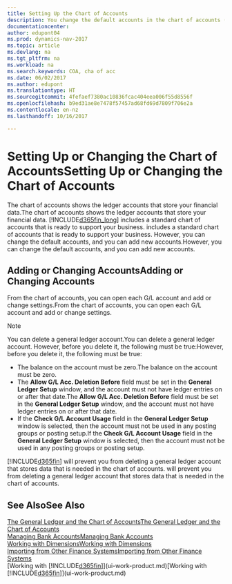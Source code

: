 ```yaml
---
title: Setting Up the Chart of Accounts
description: You change the default accounts in the chart of accounts (COA), and you can add new accounts.
documentationcenter: 
author: edupont04
ms.prod: dynamics-nav-2017
ms.topic: article
ms.devlang: na
ms.tgt_pltfrm: na
ms.workload: na
ms.search.keywords: COA, cha of acc
ms.date: 06/02/2017
ms.author: edupont
ms.translationtype: HT
ms.sourcegitcommit: 4fefaef7380ac10836fcac404eea006f55d8556f
ms.openlocfilehash: b9ed31ae8e7478f57457ad68fd69d7809f706e2a
ms.contentlocale: en-nz
ms.lasthandoff: 10/16/2017

---
```

# <a name="setting-up-or-changing-the-chart-of-accounts"></a><span data-ttu-id="93ac0-103">Setting Up or Changing the Chart of Accounts</span><span class="sxs-lookup"><span data-stu-id="93ac0-103">Setting Up or Changing the Chart of Accounts</span></span>
<span data-ttu-id="93ac0-104">The chart of accounts shows the ledger accounts that store your financial data.</span><span class="sxs-lookup"><span data-stu-id="93ac0-104">The chart of accounts shows the ledger accounts that store your financial data.</span></span> [!INCLUDE[d365fin_long](includes/d365fin_long_md.md)]<span data-ttu-id="93ac0-105"> includes a standard chart of accounts that is ready to support your business.</span><span class="sxs-lookup"><span data-stu-id="93ac0-105"> includes a standard chart of accounts that is ready to support your business.</span></span>
<span data-ttu-id="93ac0-106">However, you can change the default accounts, and you can add new accounts.</span><span class="sxs-lookup"><span data-stu-id="93ac0-106">However, you can change the default accounts, and you can add new accounts.</span></span>  

## <a name="adding-or-changing-accounts"></a><span data-ttu-id="93ac0-107">Adding or Changing Accounts</span><span class="sxs-lookup"><span data-stu-id="93ac0-107">Adding or Changing Accounts</span></span>
<span data-ttu-id="93ac0-108">From the chart of accounts, you can open each G/L account and add or change settings.</span><span class="sxs-lookup"><span data-stu-id="93ac0-108">From the chart of accounts, you can open each G/L account and add or change settings.</span></span>

> [!NOTE]  
>   <span data-ttu-id="93ac0-109">You can delete a general ledger account.</span><span class="sxs-lookup"><span data-stu-id="93ac0-109">You can delete a general ledger account.</span></span> <span data-ttu-id="93ac0-110">However, before you delete it, the following must be true:</span><span class="sxs-lookup"><span data-stu-id="93ac0-110">However, before you delete it, the following must be true:</span></span>  

* <span data-ttu-id="93ac0-111">The balance on the account must be zero.</span><span class="sxs-lookup"><span data-stu-id="93ac0-111">The balance on the account must be zero.</span></span>  
* <span data-ttu-id="93ac0-112">The **Allow G/L Acc. Deletion Before** field must be set in the **General Ledger Setup** window, and the account must not have ledger entries on or after that date.</span><span class="sxs-lookup"><span data-stu-id="93ac0-112">The **Allow G/L Acc. Deletion Before** field must be set in the **General Ledger Setup** window, and the account must not have ledger entries on or after that date.</span></span>  
* <span data-ttu-id="93ac0-113">If the **Check G/L Account Usage** field in the **General Ledger Setup** window is selected, then the account must not be used in any posting groups or posting setup.</span><span class="sxs-lookup"><span data-stu-id="93ac0-113">If the **Check G/L Account Usage** field in the **General Ledger Setup** window is selected, then the account must not be used in any posting groups or posting setup.</span></span>  

[!INCLUDE[d365fin](includes/d365fin_md.md)]<span data-ttu-id="93ac0-114"> will prevent you from deleting a general ledger account that stores data that is needed in the chart of accounts.</span><span class="sxs-lookup"><span data-stu-id="93ac0-114"> will prevent you from deleting a general ledger account that stores data that is needed in the chart of accounts.</span></span>  

## <a name="see-also"></a><span data-ttu-id="93ac0-115">See Also</span><span class="sxs-lookup"><span data-stu-id="93ac0-115">See Also</span></span>
[<span data-ttu-id="93ac0-116">The General Ledger and the Chart of Accounts</span><span class="sxs-lookup"><span data-stu-id="93ac0-116">The General Ledger and the Chart of Accounts</span></span>](finance-general-ledger.md)  
[<span data-ttu-id="93ac0-117">Managing Bank Accounts</span><span class="sxs-lookup"><span data-stu-id="93ac0-117">Managing Bank Accounts</span></span>](bank-manage-bank-accounts.md)  
[<span data-ttu-id="93ac0-118">Working with Dimensions</span><span class="sxs-lookup"><span data-stu-id="93ac0-118">Working with Dimensions</span></span>](finance-dimensions.md)  
[<span data-ttu-id="93ac0-119">Importing from Other Finance Systems</span><span class="sxs-lookup"><span data-stu-id="93ac0-119">Importing from Other Finance Systems</span></span>](upload-data.md)  
<span data-ttu-id="93ac0-120">[Working with [!INCLUDE[d365fin](includes/d365fin_md.md)]](ui-work-product.md)</span><span class="sxs-lookup"><span data-stu-id="93ac0-120">[Working with [!INCLUDE[d365fin](includes/d365fin_md.md)]](ui-work-product.md)</span></span>  

## 

